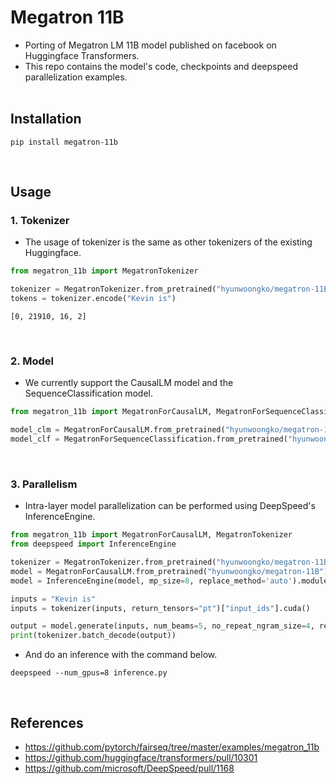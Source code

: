 # Megatron 11B
- Porting of Megatron LM 11B model published on facebook on Huggingface Transformers.
- This repo contains the model's code, checkpoints and deepspeed parallelization examples.
<br><br>
  
## Installation
```console
pip install megatron-11b
```
<br>

## Usage
### 1. Tokenizer
- The usage of tokenizer is the same as other tokenizers of the existing Huggingface.

```python
from megatron_11b import MegatronTokenizer

tokenizer = MegatronTokenizer.from_pretrained("hyunwoongko/megatron-11B")
tokens = tokenizer.encode("Kevin is")
```
```
[0, 21910, 16, 2]
```
<br>

### 2. Model
- We currently support the CausalLM model and the SequenceClassification model.

```python
from megatron_11b import MegatronForCausalLM, MegatronForSequenceClassification

model_clm = MegatronForCausalLM.from_pretrained("hyunwoongko/megatron-11B")
model_clf = MegatronForSequenceClassification.from_pretrained("hyunwoongko/megatron-11B")
```
<br>

### 3. Parallelism 
- Intra-layer model parallelization can be performed using DeepSpeed's InferenceEngine.

```python
from megatron_11b import MegatronForCausalLM, MegatronTokenizer
from deepspeed import InferenceEngine

tokenizer = MegatronTokenizer.from_pretrained("hyunwoongko/megatron-11B")
model = MegatronForCausalLM.from_pretrained("hyunwoongko/megatron-11B").half()
model = InferenceEngine(model, mp_size=8, replace_method='auto').module

inputs = "Kevin is"
inputs = tokenizer(inputs, return_tensors="pt")["input_ids"].cuda()

output = model.generate(inputs, num_beams=5, no_repeat_ngram_size=4, repetition_penalty=1.4)
print(tokenizer.batch_decode(output))
```
- And do an inference with the command below.
```console
deepspeed --num_gpus=8 inference.py
```
<br>


## References
- https://github.com/pytorch/fairseq/tree/master/examples/megatron_11b
- https://github.com/huggingface/transformers/pull/10301
- https://github.com/microsoft/DeepSpeed/pull/1168
